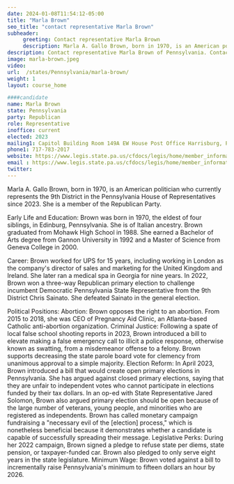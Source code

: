 ```yaml
---
date: 2024-01-08T11:54:12-05:00
title: "Marla Brown"
seo_title: "contact representative Marla Brown"
subheader:
     greeting: Contact representative Marla Brown
     description: Marla A. Gallo Brown, born in 1970, is an American politician who currently represents the 9th District in the Pennsylvania House of Representatives since 2023. She is a member of the Republican Party.
description: Contact representative Marla Brown of Pennsylvania. Contact information for Marla Brown includes email address, phone number, and mailing address.
image: marla-brown.jpeg
video:
url:  /states/Pennsylvania/marla-brown/
weight: 1
layout: course_home

####candidate
name: Marla Brown
state: Pennsylvania
party: Republican
role: Representative
inoffice: current
elected: 2023
mailing1: Capitol Building Room 149A EW House Post Office Harrisburg, PA 17120
phone1: 717-783-2017
website: https://www.legis.state.pa.us/cfdocs/legis/home/member_information/House_bio.cfm?id=1938/
email : https://www.legis.state.pa.us/cfdocs/legis/home/member_information/House_bio.cfm?id=1938/
twitter:
---
```


Marla A. Gallo Brown, born in 1970, is an American politician who currently represents the 9th District in the Pennsylvania House of Representatives since 2023. She is a member of the Republican Party.

Early Life and Education:
Brown was born in 1970, the eldest of four siblings, in Edinburg, Pennsylvania. She is of Italian ancestry. Brown graduated from Mohawk High School in 1988. She earned a Bachelor of Arts degree from Gannon University in 1992 and a Master of Science from Geneva College in 2000.

Career:
Brown worked for UPS for 15 years, including working in London as the company's director of sales and marketing for the United Kingdom and Ireland. She later ran a medical spa in Georgia for nine years. In 2022, Brown won a three-way Republican primary election to challenge incumbent Democratic Pennsylvania State Representative from the 9th District Chris Sainato. She defeated Sainato in the general election.

Political Positions:
Abortion: Brown opposes the right to an abortion. From 2015 to 2018, she was CEO of Pregnancy Aid Clinic, an Atlanta-based Catholic anti-abortion organization.
Criminal Justice: Following a spate of local false school shooting reports in 2023, Brown introduced a bill to elevate making a false emergency call to illicit a police response, otherwise known as swatting, from a misdemeanor offense to a felony. Brown supports decreasing the state parole board vote for clemency from unanimous approval to a simple majority.
Election Reform: In April 2023, Brown introduced a bill that would create open primary elections in Pennsylvania. She has argued against closed primary elections, saying that they are unfair to independent votes who cannot participate in elections funded by their tax dollars. In an op-ed with State Representative Jared Solomon, Brown also argued primary election should be open because of the large number of veterans, young people, and minorities who are registered as independents. Brown has called monetary campaign fundraising a "necessary evil of the [election] process," which is nonetheless beneficial because it demonstrates whether a candidate is capable of successfully spreading their message.
Legislative Perks: During her 2022 campaign, Brown signed a pledge to refuse state per diems, state pension, or taxpayer-funded car. Brown also pledged to only serve eight years in the state legislature.
Minimum Wage: Brown voted against a bill to incrementally raise Pennsylvania's minimum to fifteen dollars an hour by 2026.
